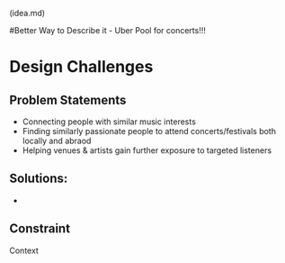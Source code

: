 (idea.md)

#Better Way to Describe it - Uber Pool for concerts!!!
# Design Challenges

## Problem Statements
- Connecting people with similar music interests
- Finding similarly passionate people to attend concerts/festivals both locally and abraod
- Helping venues & artists gain further exposure to targeted listeners

## Solutions:
-

Constraint
-

Context
